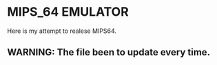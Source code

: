 # MIPS_64 EMULATOR
Here is my attempt to realese MIPS64.
## WARNING: The file been to update every time.
